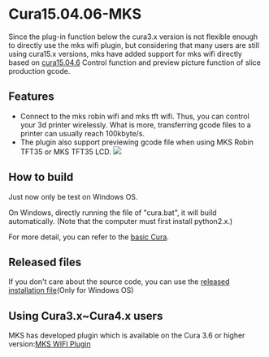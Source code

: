 # Cura15.04.06-MKS
Since the plug-in function below the cura3.x version is not flexible enough to directly use the mks wifi plugin, but considering that many users are still using cura15.x versions, mks have added support for mks wifi directly based on [cura15.04.6](https://github.com/daid/LegacyCura) Control function and preview picture function of slice production gcode.
## Features
- Connect to the mks robin wifi and mks tft wifi. Thus, you can control your 3d printer wirelessly. What is more, transferring gcode files to a printer can usually reach 100kbyte/s. 
- The plugin also support previewing gcode file when using MKS Robin TFT35 or MKS TFT35 LCD.
![](https://github.com/makerbase-mks/Cura15.04.6-MKS/blob/master/images/transfering.jpg)

## How to build
Just now only be test on Windows OS.

On Windows, directly running the file of "cura.bat", it will build automatically. (Note that the computer must first install python2.x.)

For more detail, you can refer to the [basic Cura](https://github.com/daid/LegacyCura).

## Released files
If you don't care about the source code, you can use the [released installation file](https://github.com/makerbase-mks/Cura15.04.6-MKS/releases)(Only for Windows OS)

## Using Cura3.x~Cura4.x users
MKS has developed plugin which is available on the Cura 3.6 or higher version:[MKS WIFI Plugin](https://github.com/makerbase-mks/mks-wifi-plugin)
